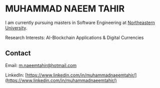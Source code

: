 # MUHAMMAD NAEEM TAHIR
I am currently pursuing masters in Software Engineering at [Northeastern University](https://neu.edu.cn/).

Research Interests: AI-Blockchain Applications & Digital Currencies

## Contact
Email: m.naeemtahir@hotmail.com

LinkedIn: [https://www.linkedin.com/in/muhammadnaeemtahir/](https://www.linkedin.com/in/muhammadnaeemtahir/)
